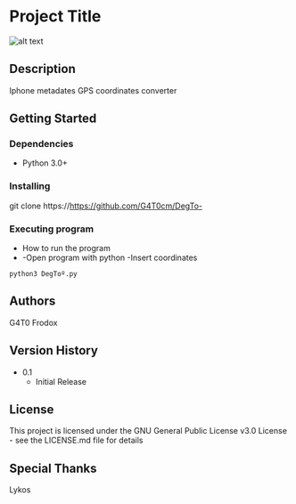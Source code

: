 # Project Title

![alt text](https://i.imgur.com/ta1wSdp.png)

## Description

Iphone metadates GPS coordinates converter

## Getting Started

### Dependencies

* Python 3.0+

### Installing

git clone https://https://github.com/G4T0cm/DegTo-

### Executing program

* How to run the program
* -Open program with python 
-Insert coordinates
```
python3 DegToº.py
```

## Authors
G4T0
Frodox

## Version History
* 0.1
    * Initial Release

## License

This project is licensed under the GNU General Public License v3.0 License - see the LICENSE.md file for details

## Special Thanks
Lykos

